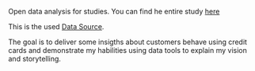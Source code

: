 Open data analysis for studies. You can find he entire study [here](https://marinacavalari.github.io/credit-card-analysis)

This is the used [Data Source](https://data.world/gautam2510/credit-card-dataset).

The goal is to deliver some insigths about customers behave using credit cards and demonstrate my habilities using data tools to explain my vision and storytelling.
